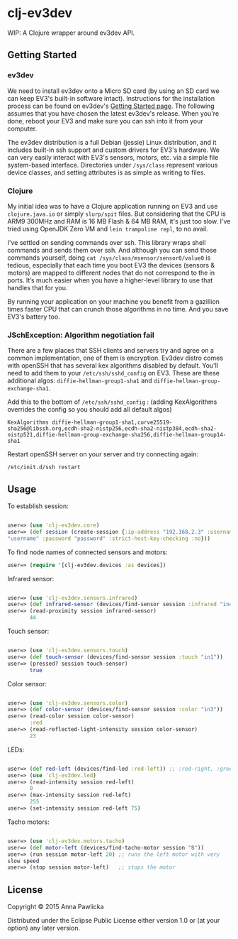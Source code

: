 # clj-ev3dev

WIP: A Clojure wrapper around ev3dev API.

## Getting Started

### ev3dev

We need to install ev3dev onto a Micro SD card (by using an SD card we
can keep EV3's built-in software intact). Instructions for the
installation process can be found on ev3dev's
[Getting Started page](http://www.ev3dev.org/docs/getting-started/). The
following assumes that you have chosen the latest ev3dev's
release. When you're done, reboot your EV3 and make sure you can ssh
into it from your computer.

The ev3dev distribution is a full Debian (jessie) Linux distribution,
and it includes built-in ssh support and custom drivers for EV3's
hardware.
We can very easily interact with EV3's sensors, motors, etc. via a
simple file system-based interface. Directories under `/sys/class`
represent various device classes, and setting attributes is as simple
as writing to files.


### Clojure

My initial idea was to have a Clojure application running on EV3 and use
`clojure.java.io` or simply `slurp/spit` files. But considering that
the CPU is ARM9 300MHz and RAM is 16 MB Flash &
64 MB RAM, it's just too slow. I've tried using OpenJDK Zero VM
and `lein trampoline repl`, to no avail.

I've settled on sending commands over ssh. This library
wraps shell commands and sends them over ssh. And although you
can send those commands yourself, doing `cat
/sys/class/msensor/sensor0/value0` is tedious, especially that each time you boot
EV3 the devices (sensors & motors) are mapped to different nodes that do not
correspond to the in ports. It’s much easier when
you have a higher-level library to use that handles that for you.

By running your application on your machine you benefit from a gazillion
times faster CPU that can crunch those algorithms in no time. And you
save EV3's battery too.

### JSchException: Algorithm negotiation fail

There are a few places that SSH clients and servers try and
agree on a common implementation, one of them is encryption. Ev3dev
distro comes with openSSH that has several kex algorithms disabled by
default. You'll need to add them to your
`/etc/ssh/sshd_config` on EV3. These are these additional algos:
`diffie-hellman-group1-sha1` and
`diffie-hellman-group-exchange-sha1`.

Add this to the bottom of `/etc/ssh/sshd_config` : (adding
KexAlgorithms overrides the config so you should add all default algos)

```
KexAlgorithms diffie-hellman-group1-sha1,curve25519-sha256@libssh.org,ecdh-sha2-nistp256,ecdh-sha2-nistp384,ecdh-sha2-nistp521,diffie-hellman-group-exchange-sha256,diffie-hellman-group14-sha1
```
Restart openSSH server on your server and try connecting again:

```shell
/etc/init.d/ssh restart
```

## Usage

To establish session:

```clojure

user=> (use 'clj-ev3dev.core)
user=> (def session (create-session {:ip-address "192.168.2.3" :username
"username" :password "password" :strict-host-key-checking :no}))

```

To find node names of connected sensors and motors:

```clojure
user=> (require '[clj-ev3dev.devices :as devices])
```

Infrared sensor:

```clojure

user=> (use 'clj-ev3dev.sensors.infrared)
user=> (def infrared-sensor (devices/find-sensor session :infrared "in4"))
user=> (read-proximity session infrared-sensor)
       44

```

Touch sensor:

```clojure

user=> (use 'clj-ev3dev.sensors.touch)
user=> (def touch-sensor (devices/find-sensor session :touch "in1"))
user=> (pressed? session touch-sensor)
       true

```

Color sensor:


```clojure

user=> (use 'clj-ev3dev.sensors.color)
user=> (def color-sensor (devices/find-sensor session :color "in3"))
user=> (read-color session color-sensor)
       :red
user=> (read-reflected-light-intensity session color-sensor)
       23
```

LEDs:

```clojure

user=> (def red-left (devices/find-led :red-left)) ;; :red-right, :green-left, :green-right
user=> (use 'clj-ev3dev.led)
user=> (read-intensity session red-left)
       0
user=> (max-intensity session red-left)
       255
user=> (set-intensity session red-left 75)

```

Tacho motors:

```clojure

user=> (use 'clj-ev3dev.motors.tacho)
user=> (def motor-left (devices/find-tacho-motor session "B"))
user=> (run session motor-left 20) ;; runs the left motor with very
slow speed
user=> (stop session motor-left)   ;; stops the motor
```

## License

Copyright © 2015 Anna Pawlicka

Distributed under the Eclipse Public License either version 1.0 or (at
your option) any later version.
